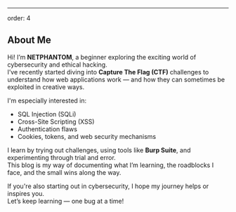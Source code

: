---
order: 4

## About Me

Hi! I’m **NETPHANTOM**, a beginner exploring the exciting world of cybersecurity and ethical hacking.  
I’ve recently started diving into **Capture The Flag (CTF)** challenges to understand how web applications work — and how they can sometimes be exploited in creative ways.

I'm especially interested in:
- SQL Injection (SQLi)
- Cross-Site Scripting (XSS)
- Authentication flaws
- Cookies, tokens, and web security mechanisms

I learn by trying out challenges, using tools like **Burp Suite**, and experimenting through trial and error.  
This blog is my way of documenting what I’m learning, the roadblocks I face, and the small wins along the way.

If you're also starting out in cybersecurity, I hope my journey helps or inspires you.  
Let’s keep learning — one bug at a time!
